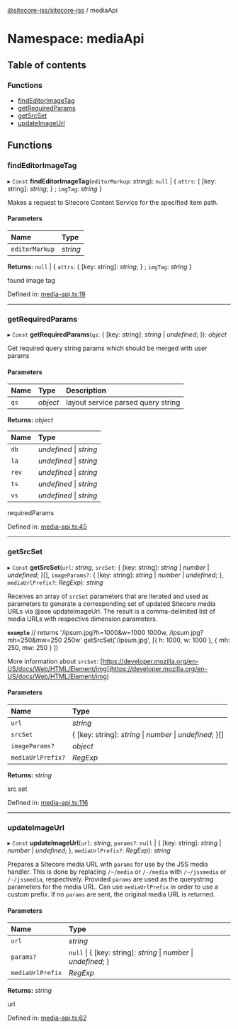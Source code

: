 [@sitecore-jss/sitecore-jss](../README.md) / mediaApi

# Namespace: mediaApi

## Table of contents

### Functions

- [findEditorImageTag](mediaapi.md#findeditorimagetag)
- [getRequiredParams](mediaapi.md#getrequiredparams)
- [getSrcSet](mediaapi.md#getsrcset)
- [updateImageUrl](mediaapi.md#updateimageurl)

## Functions

### findEditorImageTag

▸ `Const` **findEditorImageTag**(`editorMarkup`: *string*): ``null`` \| { `attrs`: { [key: string]: *string*;  } ; `imgTag`: *string*  }

Makes a request to Sitecore Content Service for the specified item path.

#### Parameters

| Name | Type |
| :------ | :------ |
| `editorMarkup` | *string* |

**Returns:** ``null`` \| { `attrs`: { [key: string]: *string*;  } ; `imgTag`: *string*  }

found image tag

Defined in: [media-api.ts:19](https://github.com/Sitecore/jss/blob/cea3ba4f/packages/sitecore-jss/src/media-api.ts#L19)

___

### getRequiredParams

▸ `Const` **getRequiredParams**(`qs`: { [key: string]: *string* \| *undefined*;  }): *object*

Get required query string params which should be merged with user params

#### Parameters

| Name | Type | Description |
| :------ | :------ | :------ |
| `qs` | *object* | layout service parsed query string |

**Returns:** *object*

| Name | Type |
| :------ | :------ |
| `db` | *undefined* \| *string* |
| `la` | *undefined* \| *string* |
| `rev` | *undefined* \| *string* |
| `ts` | *undefined* \| *string* |
| `vs` | *undefined* \| *string* |

requiredParams

Defined in: [media-api.ts:45](https://github.com/Sitecore/jss/blob/cea3ba4f/packages/sitecore-jss/src/media-api.ts#L45)

___

### getSrcSet

▸ `Const` **getSrcSet**(`url`: *string*, `srcSet`: { [key: string]: *string* \| *number* \| *undefined*;  }[], `imageParams?`: { [key: string]: *string* \| *number* \| *undefined*;  }, `mediaUrlPrefix?`: *RegExp*): *string*

Receives an array of `srcSet` parameters that are iterated and used as parameters to generate
a corresponding set of updated Sitecore media URLs via @see updateImageUrl. The result is a comma-delimited
list of media URLs with respective dimension parameters.

**`example`**
// returns '/ipsum.jpg?h=1000&w=1000 1000w, /ipsum.jpg?mh=250&mw=250 250w'
getSrcSet('/ipsum.jpg', [{ h: 1000, w: 1000 }, { mh: 250, mw: 250 } ])

More information about `srcSet`: [https://developer.mozilla.org/en-US/docs/Web/HTML/Element/img](https://developer.mozilla.org/en-US/docs/Web/HTML/Element/img)

#### Parameters

| Name | Type |
| :------ | :------ |
| `url` | *string* |
| `srcSet` | { [key: string]: *string* \| *number* \| *undefined*;  }[] |
| `imageParams?` | *object* |
| `mediaUrlPrefix?` | *RegExp* |

**Returns:** *string*

src set

Defined in: [media-api.ts:116](https://github.com/Sitecore/jss/blob/cea3ba4f/packages/sitecore-jss/src/media-api.ts#L116)

___

### updateImageUrl

▸ `Const` **updateImageUrl**(`url`: *string*, `params?`: ``null`` \| { [key: string]: *string* \| *number* \| *undefined*;  }, `mediaUrlPrefix?`: *RegExp*): *string*

Prepares a Sitecore media URL with `params` for use by the JSS media handler.
This is done by replacing `/~/media` or `/-/media` with `/~/jssmedia` or `/-/jssmedia`, respectively.
Provided `params` are used as the querystring parameters for the media URL.
Can use `mediaUrlPrefix` in order to use a custom prefix.
If no `params` are sent, the original media URL is returned.

#### Parameters

| Name | Type |
| :------ | :------ |
| `url` | *string* |
| `params?` | ``null`` \| { [key: string]: *string* \| *number* \| *undefined*;  } |
| `mediaUrlPrefix` | *RegExp* |

**Returns:** *string*

url

Defined in: [media-api.ts:62](https://github.com/Sitecore/jss/blob/cea3ba4f/packages/sitecore-jss/src/media-api.ts#L62)
